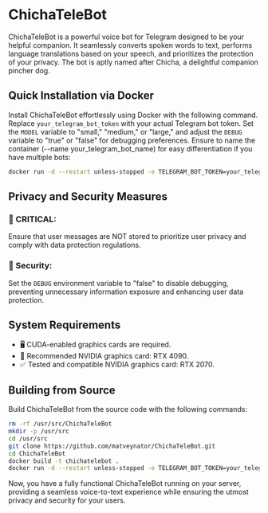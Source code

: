 # ChichaTeleBot

ChichaTeleBot is a powerful voice bot for Telegram designed to be your helpful companion. It seamlessly converts spoken words to text, performs language translations based on your speech, and prioritizes the protection of your privacy. The bot is aptly named after Chicha, a delightful companion pincher dog.

## Quick Installation via Docker

Install ChichaTeleBot effortlessly using Docker with the following command. Replace `your_telegram_bot_token` with your actual Telegram bot token. Set the `MODEL` variable to "small," "medium," or "large," and adjust the `DEBUG` variable to "true" or "false" for debugging preferences. Ensure to name the container (--name your_telegram_bot_name) for easy differentiation if you have multiple bots:

```bash
docker run -d --restart unless-stopped -e TELEGRAM_BOT_TOKEN=your_telegram_bot_token -e MODEL=medium -e DEBUG="false" --name your_telegram_bot_name matveynator/chichatelebot:latest
```

## Privacy and Security Measures

### 🚨 CRITICAL:
Ensure that user messages are NOT stored to prioritize user privacy and comply with data protection regulations.

### 🔐 Security:
Set the `DEBUG` environment variable to "false" to disable debugging, preventing unnecessary information exposure and enhancing user data protection.

## System Requirements

- 🖥️ CUDA-enabled graphics cards are required.
- 🚀 Recommended NVIDIA graphics card: RTX 4090.
- ✅ Tested and compatible NVIDIA graphics card: RTX 2070.

## Building from Source

Build ChichaTeleBot from the source code with the following commands:

```bash
rm -rf /usr/src/ChichaTeleBot
mkdir -p /usr/src
cd /usr/src
git clone https://github.com/matveynator/ChichaTeleBot.git
cd ChichaTeleBot
docker build -t chichatelebot .
docker run -d --restart unless-stopped -e TELEGRAM_BOT_TOKEN=your_telegram_bot_token -e MODEL=medium -e DEBUG="false" --name your_telegram_bot_name chichatelebot
```

Now, you have a fully functional ChichaTeleBot running on your server, providing a seamless voice-to-text experience while ensuring the utmost privacy and security for your users.
